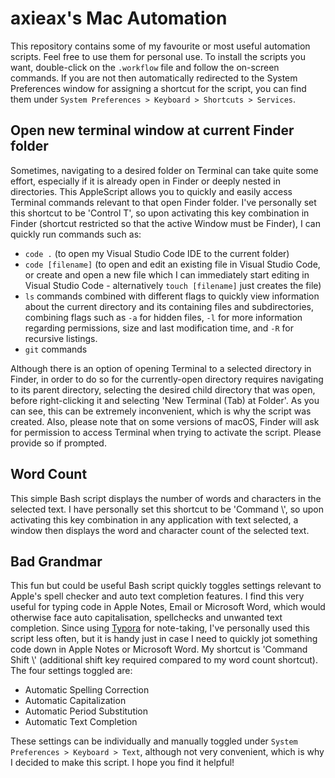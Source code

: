 # axieax's Mac Automation
This repository contains some of my favourite or most useful automation scripts. Feel free to use them for personal use. To install the scripts you want, double-click on the `.workflow` file and follow the on-screen commands. If you are not then automatically redirected to the System Preferences window for assigning a shortcut for the script, you can find them under `System Preferences > Keyboard > Shortcuts > Services`.

## Open new terminal window at current Finder folder
Sometimes, navigating to a desired folder on Terminal can take quite some effort, especially if it is already open in Finder or deeply nested in directories. This AppleScript allows you to quickly and easily access Terminal commands relevant to that open Finder folder. I've personally set this shortcut to be 'Control T', so upon activating this key combination in Finder (shortcut restricted so that the active Window must be Finder), I can quickly run commands such as:
- `code .` (to open my Visual Studio Code IDE to the current folder)
- `code [filename]` (to open and edit an existing file in Visual Studio Code, or create and open a new file which I can immediately start editing in Visual Studio Code - alternatively `touch [filename]` just creates the file)
- `ls` commands combined with different flags to quickly view information about the current directory and its containing files and subdirectories, combining flags such as `-a` for hidden files, `-l` for more information regarding permissions, size and last modification time, and `-R` for recursive listings. 
- `git` commands

Although there is an option of opening Terminal to a selected directory in Finder, in order to do so for the currently-open directory requires navigating to its parent directory, selecting the desired child directory that was open, before right-clicking it and selecting 'New Terminal (Tab) at Folder'. As you can see, this can be extremely inconvenient, which is why the script was created. Also, please note that on some versions of macOS, Finder will ask for permission to access Terminal when trying to activate the script. Please provide so if prompted.

## Word Count
This simple Bash script displays the number of words and characters in the selected text. I have personally set this shortcut to be 'Command \\', so upon activating this key combination in any application with text selected, a window then displays the word and character count of the selected text. 

## Bad Grandmar
This fun but could be useful Bash script quickly toggles settings relevant to Apple's spell checker and auto text completion features. I find this very useful for typing code in Apple Notes, Email or Microsoft Word, which would otherwise face auto capitalisation, spellchecks and unwanted text completion. Since using [Typora](https://typora.io/) for note-taking, I've personally used this script less often, but it is handy just in case I need to quickly jot something code down in Apple Notes or Microsoft Word. My shortcut is 'Command Shift \\' (additional shift key required compared to my word count shortcut). The four settings toggled are:
- Automatic Spelling Correction
- Automatic Capitalization
- Automatic Period Substitution
- Automatic Text Completion

These settings can be individually and manually toggled under `System Preferences > Keyboard > Text`, although not very convenient, which is why I decided to make this script. I hope you find it helpful!
